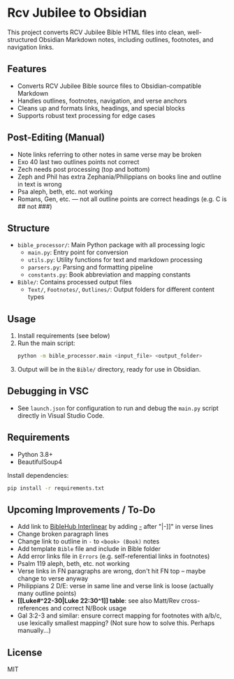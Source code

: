 # Rcv Jubilee to Obsidian

This project converts RCV Jubilee Bible HTML files into clean, well-structured Obsidian Markdown notes, including outlines, footnotes, and navigation links.

## Features

- Converts RCV Jubilee Bible source files to Obsidian-compatible Markdown
- Handles outlines, footnotes, navigation, and verse anchors
- Cleans up and formats links, headings, and special blocks
- Supports robust text processing for edge cases

## Post-Editing (Manual)

- Note links referring to other notes in same verse may be broken
- Exo 40 last two outlines points not correct
- Zech needs post processing (top and bottom)
- Zeph and Phil has extra Zephania/Philippians on books line and outline in text is wrong
- Psa aleph, beth, etc. not working
- Romans, Gen, etc. — not all outline points are correct headings (e.g. C is ## not ###)

## Structure

- `bible_processor/`: Main Python package with all processing logic
  - `main.py`: Entry point for conversion
  - `utils.py`: Utility functions for text and markdown processing
  - `parsers.py`: Parsing and formatting pipeline
  - `constants.py`: Book abbreviation and mapping constants
- `Bible/`: Contains processed output files
  - `Text/`, `Footnotes/`, `Outlines/`: Output folders for different content types

## Usage

1. Install requirements (see below)
2. Run the main script:
   ```sh
   python -m bible_processor.main <input_file> <output_folder>
   ```
3. Output will be in the `Bible/` directory, ready for use in Obsidian.

## Debugging in VSC

- See `launch.json` for configuration to run and debug the `main.py` script directly in Visual Studio Code.

## Requirements

- Python 3.8+
- BeautifulSoup4

Install dependencies:
```sh
pip install -r requirements.txt
```

## Upcoming Improvements / To-Do
- Add link to [BibleHub Interlinear](https://biblehub.com/interlinear/john/15-19.htm) by adding [-](https://biblehub.com/interlinear/zephaniah/1-2.htm) after "|-]]" in verse lines
- Change broken paragraph lines
- Change link to outline in `-` to `<book> (Book)` notes
- Add template `Bible` file and include in Bible folder
- Add error links file in `Errors` (e.g. self-referential links in footnotes)
- Psalm 119 aleph, beth, etc. not working
- Verse links in FN paragraphs are wrong, don't hit FN top – maybe change to verse anyway
- Philippians 2 D/E: verse in same line and verse link is loose (actually many outline points)
- **[[Luke#^22-30|Luke 22:30^1]]  table**: see also Matt/Rev cross-references and correct N/Book usage
- Gal 3:2-3 and similar: ensure correct mapping for footnotes with a/b/c, use lexically smallest mapping? (Not sure how to solve this. Perhaps manually...)


## License

MIT
